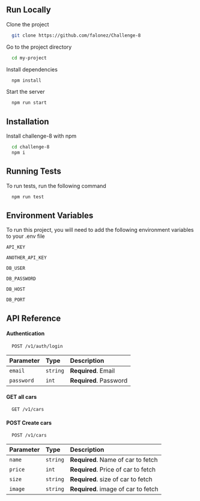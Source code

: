 
## Run Locally

Clone the project

```bash
  git clone https://github.com/falonez/Challenge-8
```

Go to the project directory

```bash
  cd my-project
```

Install dependencies

```bash
  npm install
```

Start the server

```bash
  npm run start
```


## Installation

Install challenge-8 with npm

```bash
  cd challenge-8
  npm i
```
    
## Running Tests

To run tests, run the following command

```bash
  npm run test
```


## Environment Variables

To run this project, you will need to add the following environment variables to your .env file

`API_KEY`

`ANOTHER_API_KEY`

`DB_USER`

`DB_PASSWORD`

`DB_HOST`

`DB_PORT`

## API Reference

#### Authentication


```http
  POST /v1/auth/login
```

| Parameter    | Type     | Description                       |
| :--------    | :------- | :-------------------------------- |
| `email`       | `string` | **Required**. Email  |
| `password`      | `int`    | **Required**. Password |

#### GET all cars
```http
  GET /v1/cars
```
#### POST Create cars

```http
  POST /v1/cars
```

| Parameter    | Type     | Description                       |
| :--------    | :------- | :-------------------------------- |
| `name`       | `string` | **Required**. Name of car to fetch |
| `price`      | `int`    | **Required**. Price of car to fetch |
| `size`       | `string` | **Required**. size of car to fetch |
| `image`      | `string` | **Required**. image of car to fetch |

